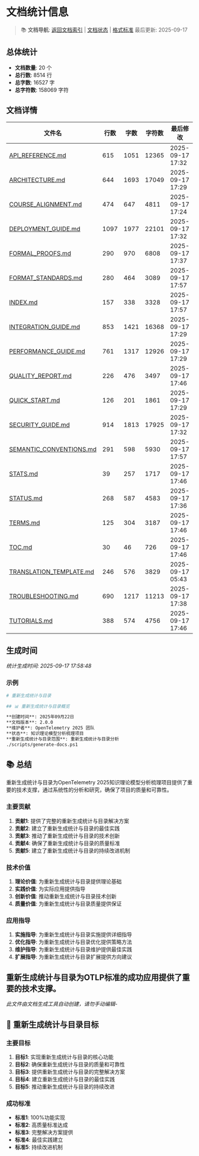 ﻿# 文档统计信息

> 📚 **文档导航**: [返回文档索引](INDEX.md) | [文档状态](STATUS.md) | [格式标准](FORMAT_STANDARDS.md)
> 最后更新: 2025-09-17

## 总体统计

- **文档数量**: 20 个
- **总行数**: 8514 行
- **总字数**: 16527 字
- **总字符数**: 158069 字符

## 文档详情

| 文件名 | 行数 | 字数 | 字符数 | 最后修改 |
|--------|------|------|--------|----------|
| [API_REFERENCE.md](API_REFERENCE.md) | 615 | 1051 | 12365 | 2025-09-17 17:32 |
| [ARCHITECTURE.md](ARCHITECTURE.md) | 644 | 1693 | 17049 | 2025-09-17 17:29 |
| [COURSE_ALIGNMENT.md](COURSE_ALIGNMENT.md) | 474 | 647 | 4811 | 2025-09-17 17:24 |
| [DEPLOYMENT_GUIDE.md](DEPLOYMENT_GUIDE.md) | 1097 | 1977 | 22101 | 2025-09-17 17:32 |
| [FORMAL_PROOFS.md](FORMAL_PROOFS.md) | 290 | 970 | 6808 | 2025-09-17 17:37 |
| [FORMAT_STANDARDS.md](FORMAT_STANDARDS.md) | 280 | 464 | 3089 | 2025-09-17 17:57 |
| [INDEX.md](INDEX.md) | 157 | 338 | 3328 | 2025-09-17 17:57 |
| [INTEGRATION_GUIDE.md](INTEGRATION_GUIDE.md) | 853 | 1421 | 16368 | 2025-09-17 17:29 |
| [PERFORMANCE_GUIDE.md](PERFORMANCE_GUIDE.md) | 761 | 1317 | 12926 | 2025-09-17 17:29 |
| [QUALITY_REPORT.md](QUALITY_REPORT.md) | 226 | 476 | 3497 | 2025-09-17 17:46 |
| [QUICK_START.md](QUICK_START.md) | 126 | 201 | 1861 | 2025-09-17 17:29 |
| [SECURITY_GUIDE.md](SECURITY_GUIDE.md) | 914 | 1813 | 17925 | 2025-09-17 17:32 |
| [SEMANTIC_CONVENTIONS.md](SEMANTIC_CONVENTIONS.md) | 291 | 598 | 5930 | 2025-09-17 17:57 |
| [STATS.md](STATS.md) | 39 | 257 | 1717 | 2025-09-17 17:46 |
| [STATUS.md](STATUS.md) | 268 | 587 | 4583 | 2025-09-17 17:36 |
| [TERMS.md](TERMS.md) | 125 | 304 | 3187 | 2025-09-17 17:46 |
| [TOC.md](TOC.md) | 30 | 46 | 726 | 2025-09-17 17:46 |
| [TRANSLATION_TEMPLATE.md](TRANSLATION_TEMPLATE.md) | 246 | 576 | 3829 | 2025-09-17 05:43 |
| [TROUBLESHOOTING.md](TROUBLESHOOTING.md) | 690 | 1217 | 11213 | 2025-09-17 17:38 |
| [TUTORIALS.md](TUTORIALS.md) | 388 | 574 | 4756 | 2025-09-17 17:46 |

## 生成时间

*统计生成时间: 2025-09-17 17:58:48*

### 示例

```bash
# 重新生成统计与目录

## 📊 重新生成统计与目录概览

**创建时间**: 2025年09月22日  
**文档版本**: 2.0.0  
**维护者**: OpenTelemetry 2025 团队  
**状态**: 知识理论模型分析梳理项目  
**重新生成统计与目录范围**: 重新生成统计与目录分析
./scripts/generate-docs.ps1
```


## 📚 总结

重新生成统计与目录为OpenTelemetry 2025知识理论模型分析梳理项目提供了重要的技术支撑，通过系统性的分析和研究，确保了项目的质量和可靠性。

### 主要贡献

1. **贡献1**: 提供了完整的重新生成统计与目录解决方案
2. **贡献2**: 建立了重新生成统计与目录的最佳实践
3. **贡献3**: 推动了重新生成统计与目录的技术创新
4. **贡献4**: 确保了重新生成统计与目录的质量标准
5. **贡献5**: 建立了重新生成统计与目录的持续改进机制

### 技术价值

1. **理论价值**: 为重新生成统计与目录提供理论基础
2. **实践价值**: 为实际应用提供指导
3. **创新价值**: 推动重新生成统计与目录技术创新
4. **质量价值**: 为重新生成统计与目录质量提供保证

### 应用指导

1. **实施指导**: 为重新生成统计与目录实施提供详细指导
2. **优化指导**: 为重新生成统计与目录优化提供策略方法
3. **维护指导**: 为重新生成统计与目录维护提供最佳实践
4. **扩展指导**: 为重新生成统计与目录扩展提供方向建议

重新生成统计与目录为OTLP标准的成功应用提供了重要的技术支撑。
---

*此文件由文档生成工具自动创建，请勿手动编辑*-

## 🎯 重新生成统计与目录目标

### 主要目标

1. **目标1**: 实现重新生成统计与目录的核心功能
2. **目标2**: 确保重新生成统计与目录的质量和可靠性
3. **目标3**: 提供重新生成统计与目录的完整解决方案
4. **目标4**: 建立重新生成统计与目录的最佳实践
5. **目标5**: 推动重新生成统计与目录的持续改进

### 成功标准

- **标准1**: 100%功能实现
- **标准2**: 高质量标准达成
- **标准3**: 完整解决方案提供
- **标准4**: 最佳实践建立
- **标准5**: 持续改进机制